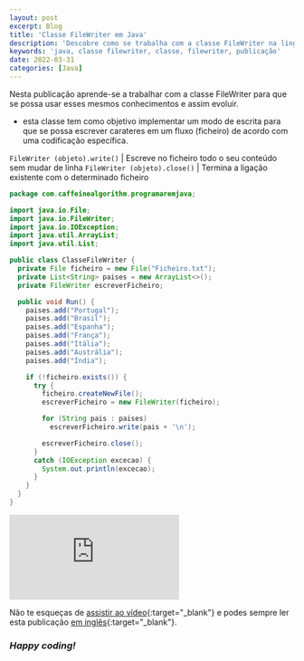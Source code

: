```yaml
---
layout: post
excerpt: Blog
title: 'Classe FileWriter em Java'
description: 'Descobre como se trabalha com a classe FileWriter na linguagem de programação Java. Obtém respostas às tuas dúvidas com a teoria e os exemplos apresentados.'
keywords: 'java, classe filewriter, classe, filewriter, publicação'
date: 2022-03-31
categories: [Java]
---
```


Nesta publicação aprende-se a trabalhar com a classe FileWriter para que se possa usar esses mesmos conhecimentos e assim evoluir.

- esta classe tem como objetivo implementar um modo de escrita para que se possa escrever carateres em um fluxo (ficheiro) de acordo com uma codificação específica.

`FileWriter (objeto).write()` | Escreve no ficheiro todo o seu conteúdo sem mudar de linha
`FileWriter (objeto).close()` | Termina a ligação existente com o determinado ficheiro

```java
package com.caffeinealgorithm.programaremjava;

import java.io.File;
import java.io.FileWriter;
import java.io.IOException;
import java.util.ArrayList;
import java.util.List;

public class ClasseFileWriter {
  private File ficheiro = new File("Ficheiro.txt");
  private List<String> paises = new ArrayList<>();
  private FileWriter escreverFicheiro;

  public void Run() {
    paises.add("Portugal");
    paises.add("Brasil");
    paises.add("Espanha");
    paises.add("França");
    paises.add("Itália");
    paises.add("Austrália");
    paises.add("Índia");

    if (!ficheiro.exists()) {
      try {
        ficheiro.createNewFile();
        escreverFicheiro = new FileWriter(ficheiro);

        for (String pais : paises)
          escreverFicheiro.write(pais + '\n');

        escreverFicheiro.close();
      }
      catch (IOException excecao) {
        System.out.println(excecao);
      }
    }
  }
}
```

<div class="video-container">
  <iframe src="https://www.youtube.com/embed/iohYifid7pM" frameborder="0" allowfullscreen></iframe>
</div>

Não te esqueças de [assistir ao vídeo](https://youtu.be/iohYifid7pM){:target="\_blank"} e podes sempre ler esta publicação [em inglês](https://nelsonsilvadev.com/blog/filewriter-class-in-java/){:target="\_blank"}.

### _Happy coding!_
